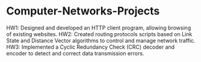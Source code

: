 # Computer-Networks-Projects



HW1: Designed and developed an HTTP client program, allowing browsing of existing websites.
HW2: Created routing protocols scripts based on Link State and Distance Vector algorithms to control and manage network traffic.
HW3: Implemented a Cyclic Redundancy Check (CRC) decoder and encoder to detect and correct data transmission errors.
